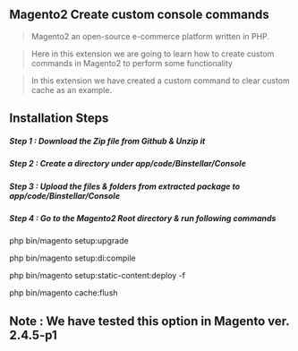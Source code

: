 ## Magento2 Create custom console commands

> Magento2 an open-source e-commerce platform written in PHP.

> Here in this extension we are going to learn how to create custom commands in Magento2 to perform some functionality

> In this extension we have created a custom command to clear custom cache as an example.


## Installation Steps

##### Step 1 : Download the Zip file from Github & Unzip it
##### Step 2 : Create a directory under app/code/Binstellar/Console
##### Step 3 : Upload the files & folders from extracted package to app/code/Binstellar/Console
##### Step 4 : Go to the Magento2 Root directory & run following commands

php bin/magento setup:upgrade

php bin/magento setup:di:compile

php bin/magento setup:static-content:deploy -f

php bin/magento cache:flush


## Note : We have tested this option in Magento ver. 2.4.5-p1